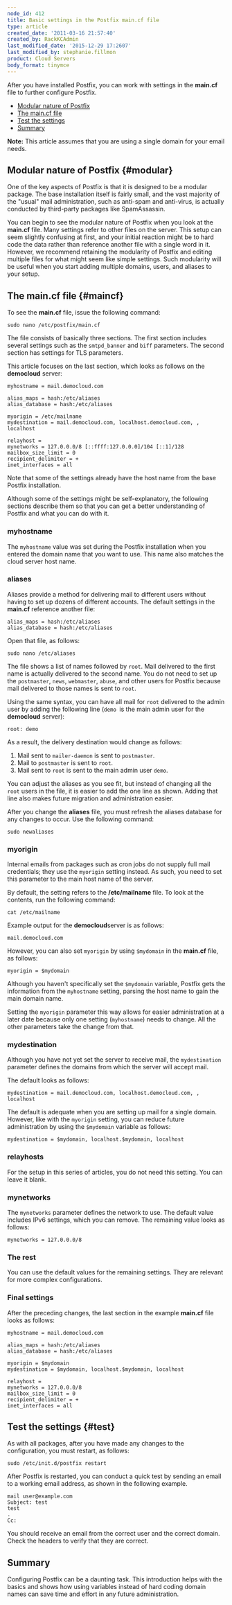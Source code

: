 ```yaml
---
node_id: 412
title: Basic settings in the Postfix main.cf file
type: article
created_date: '2011-03-16 21:57:40'
created_by: RackKCAdmin
last_modified_date: '2015-12-29 17:2607'
last_modified_by: stephanie.fillmon
product: Cloud Servers
body_format: tinymce
---
```


After you have installed Postfix, you can work with settings in the
**main.cf** file to further configure Postfix.

-   [Modular nature of Postfix](#modular)
-   [The main.cf file](#maincf)
-   [Test the settings](#test)
-   [Summary](#summary)

**Note:** This article assumes that you are using a single domain for
your email needs.

Modular nature of Postfix {#modular}
-------------------------

One of the key aspects of Postfix is that it is designed to be a modular
package. The base installation itself is fairly small, and the vast
majority of the "usual" mail administration, such as anti-spam and
anti-virus, is actually conducted by third-party packages like
SpamAssassin.

You can begin to see the modular nature of Postfix when you look at the
**main.cf** file. Many settings refer to other files on the server. This
setup can seem slightly confusing at first, and your initial reaction
might be to hard code the data rather than reference another file with a
single word in it. However, we recommend retaining the modularity of
Postfix and editing multiple files for what might seem like simple
settings. Such modularity will be useful when you start adding multiple
domains, users, and aliases to your setup.

The main.cf file {#maincf}
----------------

To see the **main.cf** file, issue the following command:

    sudo nano /etc/postfix/main.cf

The file consists of basically three sections. The first section
includes several settings such as the `smtpd_banner` and `biff`
parameters. The second section has settings for TLS parameters.

This article focuses on the last section, which looks as follows on the
**democloud** server:

    myhostname = mail.democloud.com

    alias_maps = hash:/etc/aliases
    alias_database = hash:/etc/aliases

    myorigin = /etc/mailname
    mydestination = mail.democloud.com, localhost.democloud.com, , localhost

    relayhost =
    mynetworks = 127.0.0.0/8 [::ffff:127.0.0.0]/104 [::1]/128
    mailbox_size_limit = 0
    recipient_delimiter = +
    inet_interfaces = all

Note that some of the settings already have the host name from the base
Postfix installation.

Although some of the settings might be self-explanatory, the following
sections describe them so that you can get a better understanding of
Postfix and what you can do with it.

### myhostname

The `myhostname` value was set during the Postfix installation when you
entered the domain name that you want to use. This name also matches the
cloud server host name.

### aliases

Aliases provide a method for delivering mail to different users without
having to set up dozens of different accounts. The default settings in
the **main.cf** reference another file:

    alias_maps = hash:/etc/aliases
    alias_database = hash:/etc/aliases

Open that file, as follows:

    sudo nano /etc/aliases

The file shows a list of names followed by `root`. Mail delivered to the
first name is actually delivered to the second name. You do not need to
set up the `postmaster`, `news`, `webmaster`, `abuse`, and other users
for Postfix because mail delivered to those names is sent to `root`.

Using the same syntax, you can have all mail for `root` delivered to the
admin user by adding the following line (`demo `is the main admin user
for the **democloud** server):

    root: demo

As a result, the delivery destination would change as follows:

1.  Mail sent to `mailer-daemon` is sent to `postmaster`.
2.  Mail to `postmaster` is sent to `root`.
3.  Mail sent to `root` is sent to the main admin user `demo`.

You can adjust the aliases as you see fit, but instead of changing all
the `root` users in the file, it is easier to add the one line as shown.
Adding that line also makes future migration and administration easier.

After you change the **aliases** file, you must refresh the aliases
database for any changes to occur. Use the following command:

    sudo newaliases

### myorigin

Internal emails from packages such as cron jobs do not supply full mail
credentials; they use the `myorigin` setting instead. As such, you need
to set this parameter to the main host name of the server.

By default, the setting refers to the **/etc/mailname** file. To look at
the contents, run the following command:

    cat /etc/mailname

Example output for the **democloud**server is as follows:

    mail.democloud.com

However, you can also set `myorigin` by using `$mydomain` in the
**main.cf** file, as follows:

    myorigin = $mydomain

Although you haven't specifically set the `$mydomain` variable, Postfix
gets the information from the `myhostname` setting, parsing the host
name to gain the main domain name.

Setting the `myorigin` parameter this way allows for easier
administration at a later date because only one setting (`myhostname`)
needs to change. All the other parameters take the change from that.

### mydestination

Although you have not yet set the server to receive mail, the
`mydestination` parameter defines the domains from which the server will
accept mail.

The default looks as follows:

    mydestination = mail.democloud.com, localhost.democloud.com, , localhost

The default is adequate when you are setting up mail for a single
domain. However, like with the `myorigin` setting, you can reduce future
administration by using the `$mydomain` variable as follows:

    mydestination = $mydomain, localhost.$mydomain, localhost

### relayhosts

For the setup in this series of articles, you do not need this setting.
You can leave it blank.

### mynetworks

The `mynetworks` parameter defines the network to use. The default value
includes IPv6 settings, which you can remove. The remaining value looks
as follows:

    mynetworks = 127.0.0.0/8

### The rest

You can use the default values for the remaining settings. They are
relevant for more complex configurations.

### Final settings

After the preceding changes, the last section in the example **main.cf**
file looks as follows:

    myhostname = mail.democloud.com

    alias_maps = hash:/etc/aliases
    alias_database = hash:/etc/aliases

    myorigin = $mydomain
    mydestination = $mydomain, localhost.$mydomain, localhost

    relayhost =
    mynetworks = 127.0.0.0/8
    mailbox_size_limit = 0
    recipient_delimiter = +
    inet_interfaces = all

Test the settings {#test}
-----------------

As with all packages, after you have made any changes to the
configuration, you must restart, as follows:

    sudo /etc/init.d/postfix restart

After Postfix is restarted, you can conduct a quick test by sending an
email to a working email address, as shown in the following example.

    mail user@example.com
    Subject: test
    test
    .
    Cc:

You should receive an email from the correct user and the correct
domain. Check the headers to verify that they are correct.

Summary
-------

Configuring Postfix can be a daunting task. This introduction helps with
the basics and shows how using variables instead of hard coding domain
names can save time and effort in any future
administration.[](/knowledge_center/node/413)

